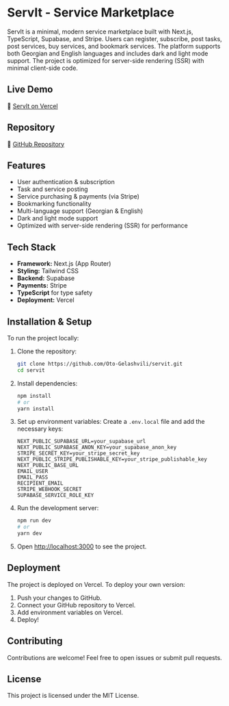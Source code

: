 # ServIt - Service Marketplace

ServIt is a minimal, modern service marketplace built with Next.js, TypeScript, Supabase, and Stripe. Users can register, subscribe, post tasks, post services, buy services, and bookmark services. The platform supports both Georgian and English languages and includes dark and light mode support. The project is optimized for server-side rendering (SSR) with minimal client-side code.

## Live Demo

🔗 [ServIt on Vercel](https://servit.vercel.app/)

## Repository

📂 [GitHub Repository](https://github.com/Oto-Gelashvili/servit)

## Features

- User authentication & subscription
- Task and service posting
- Service purchasing & payments (via Stripe)
- Bookmarking functionality
- Multi-language support (Georgian & English)
- Dark and light mode support
- Optimized with server-side rendering (SSR) for performance

## Tech Stack

- **Framework:** Next.js (App Router)
- **Styling:** Tailwind CSS
- **Backend:** Supabase
- **Payments:** Stripe
- **TypeScript** for type safety
- **Deployment:** Vercel

## Installation & Setup

To run the project locally:

1. Clone the repository:

   ```sh
   git clone https://github.com/Oto-Gelashvili/servit.git
   cd servit
   ```

2. Install dependencies:

   ```sh
   npm install
   # or
   yarn install
   ```

3. Set up environment variables:
   Create a `.env.local` file and add the necessary keys:

   ```env
   NEXT_PUBLIC_SUPABASE_URL=your_supabase_url
   NEXT_PUBLIC_SUPABASE_ANON_KEY=your_supabase_anon_key
   STRIPE_SECRET_KEY=your_stripe_secret_key
   NEXT_PUBLIC_STRIPE_PUBLISHABLE_KEY=your_stripe_publishable_key
   NEXT_PUBLIC_BASE_URL
   EMAIL_USER
   EMAIL_PASS
   RECIPIENT_EMAIL
   STRIPE_WEBHOOK_SECRET
   SUPABASE_SERVICE_ROLE_KEY
   ```

4. Run the development server:

   ```sh
   npm run dev
   # or
   yarn dev
   ```

5. Open [http://localhost:3000](http://localhost:3000) to see the project.

## Deployment

The project is deployed on Vercel. To deploy your own version:

1. Push your changes to GitHub.
2. Connect your GitHub repository to Vercel.
3. Add environment variables on Vercel.
4. Deploy!

## Contributing

Contributions are welcome! Feel free to open issues or submit pull requests.

## License

This project is licensed under the MIT License.
